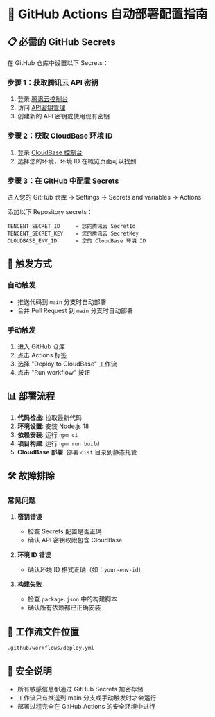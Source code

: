 # 🚀 GitHub Actions 自动部署配置指南

## 📋 必需的 GitHub Secrets

在 GitHub 仓库中设置以下 Secrets：

### 步骤 1：获取腾讯云 API 密钥
1. 登录 [腾讯云控制台](https://console.cloud.tencent.com/)
2. 访问 [API密钥管理](https://console.cloud.tencent.com/cam/capi)
3. 创建新的 API 密钥或使用现有密钥

### 步骤 2：获取 CloudBase 环境 ID
1. 登录 [CloudBase 控制台](https://console.cloud.tencent.com/tcb)
2. 选择您的环境，环境 ID 在概览页面可以找到

### 步骤 3：在 GitHub 中配置 Secrets
进入您的 GitHub 仓库 → Settings → Secrets and variables → Actions

添加以下 Repository secrets：

```
TENCENT_SECRET_ID     = 您的腾讯云 SecretId
TENCENT_SECRET_KEY    = 您的腾讯云 SecretKey  
CLOUDBASE_ENV_ID      = 您的 CloudBase 环境 ID
```

## 🔄 触发方式

### 自动触发
- 推送代码到 `main` 分支时自动部署
- 合并 Pull Request 到 `main` 分支时自动部署

### 手动触发
1. 进入 GitHub 仓库
2. 点击 Actions 标签
3. 选择 "Deploy to CloudBase" 工作流
4. 点击 "Run workflow" 按钮

## 📊 部署流程

1. **代码检出**: 拉取最新代码
2. **环境设置**: 安装 Node.js 18
3. **依赖安装**: 运行 `npm ci`
4. **项目构建**: 运行 `npm run build`
5. **CloudBase 部署**: 部署 `dist` 目录到静态托管

## 🛠 故障排除

### 常见问题

1. **密钥错误**
   - 检查 Secrets 配置是否正确
   - 确认 API 密钥权限包含 CloudBase

2. **环境 ID 错误**
   - 确认环境 ID 格式正确（如：`your-env-id`）

3. **构建失败**
   - 检查 `package.json` 中的构建脚本
   - 确认所有依赖都已正确安装

## 📝 工作流文件位置
`.github/workflows/deploy.yml`

## 🔐 安全说明
- 所有敏感信息都通过 GitHub Secrets 加密存储
- 工作流只有推送到 main 分支或手动触发时才会运行
- 部署过程完全在 GitHub Actions 的安全环境中进行